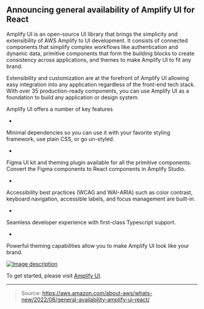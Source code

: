 ## Announcing general availability of Amplify UI for React

Amplify UI is an open-source UI library that brings the simplicity and extensibility of AWS Amplify to UI development. It consists of connected components that simplify complex workflows like authentication and dynamic data, primitive components that form the building blocks to create consistency across applications, and themes to make Amplify UI to fit any brand.

Extensibility and customization are at the forefront of Amplify UI allowing easy integration into any application regardless of the front-end tech stack. With over 35 production-ready components, you can use Amplify UI as a foundation to build any application or design system.

Amplify UI offers a number of key features

- 
Minimal dependencies so you can use it with your favorite styling framework, use plain CSS, or go un-styled.

- 
Figma UI kit and theming plugin available for all the primitive components. Convert the Figma components to React components in Amplify Studio.

- 
Accessibility best practices (WCAG and WAI-ARIA) such as color contrast, keyboard navigation, accessible labels, and focus management are built-in.

- 
Seamless developer experience with first-class Typescript support.

- 
Powerful theming capabilities allow you to make Amplify UI look like your brand.

[![Image description](https://dev-to-uploads.s3.amazonaws.com/uploads/articles/r71m2wk06x3ib803b96l.png)](https://serverspace.io/ref/466650)

To get started, please visit [Amplify UI](https://ui.docs.amplify.aws/).

---

> Source: https://aws.amazon.com/about-aws/whats-new/2022/06/general-availability-amplify-ui-react/